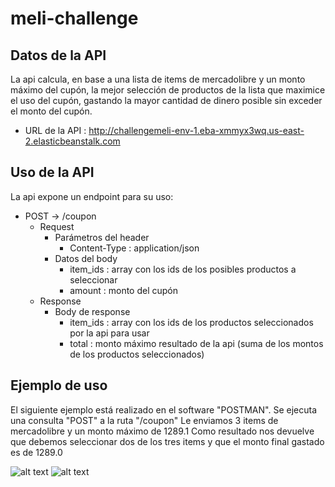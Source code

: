 # meli-challenge

## Datos de la API

La api calcula, en base a una lista de items de mercadolibre y un monto máximo del cupón, la mejor selección de productos de la lista que maximice el uso del cupón, gastando la mayor cantidad de dinero posible sin exceder el monto del cupón.

 - URL de la API : http://challengemeli-env-1.eba-xmmyx3wq.us-east-2.elasticbeanstalk.com

## Uso de la API

La api expone un endpoint para su uso:
 
  - POST -> /coupon
    - Request 
      - Parámetros del header
          - Content-Type : application/json
      - Datos del body
        - item_ids : array con los ids de los posibles productos a seleccionar
        - amount : monto del cupón
    - Response
      - Body de response
        - item_ids : array con los ids de los productos seleccionados por la api para usar
        - total : monto máximo resultado de la api (suma de los montos de los productos seleccionados)
        
        
## Ejemplo de uso

El siguiente ejemplo está realizado en el software "POSTMAN".
Se ejecuta una consulta "POST" a la ruta "/coupon"
Le enviamos 3 items de mercadolibre y un monto máximo de 1289.1
Como resultado nos devuelve que debemos seleccionar dos de los tres items y que el monto final gastado es de 1289.0

![alt text](https://i.ibb.co/f16Pj67/meli1.jpg)
![alt text](https://i.ibb.co/yYKHYTg/meli2.jpg)
